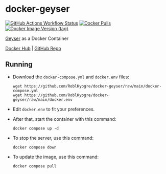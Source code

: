 # docker-geyser
[![GitHub Actions Workflow Status](https://img.shields.io/github/actions/workflow/status/RoblKyogre/docker-geyser/docker-ci.yml)](https://github.com/RoblKyogre/docker-geyser/actions/workflows/docker-ci.yml)
[![Docker Pulls](https://img.shields.io/docker/pulls/roblkyogre/docker-geyser)](https://hub.docker.com/r/roblkyogre/docker-geyser)
[![Docker Image Version (tag)](https://img.shields.io/docker/v/roblkyogre/docker-geyser/latest)](https://hub.docker.com/r/roblkyogre/docker-geyser/tags)

[Geyser](https://geysermc.org/) as a Docker Container

[Docker Hub](https://hub.docker.com/r/roblkyogre/docker-geyser/) | [GitHub Repo](https://github.com/RoblKyogre/docker-geyser/)

## Running

- Download the `docker-compose.yml` and `docker.env` files:
  ```
  wget https://github.com/RoblKyogre/docker-geyser/raw/main/docker-compose.yml
  wget https://github.com/RoblKyogre/docker-geyser/raw/main/docker.env
  ```

- Edit `docker.env` to fit your preferences.

- After that, start the container with this command:
  ```
  docker compose up -d
  ```

- To stop the server, use this command:
  ```
  docker compose down
  ```

- To update the image, use this command:
  ```
  docker compose pull
  ```

